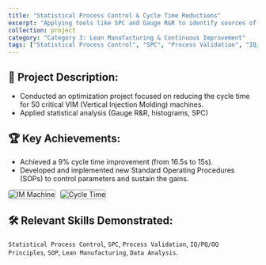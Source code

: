 ```yaml
---
title: "Statistical Process Control & Cycle Time Reductions"
excerpt: "Applying tools like SPC and Gauge R&R to identify sources of variation and make data-driven improvements."
collection: project
category: "Category 3: Lean Manufacturing & Continuous Improvement"
tags: ["Statistical Process Control", "SPC", "Process Validation", "IQ/PQ/OQ Principles", "SOP", "Lean Manufacturing", "Data Analysis"]
---
```


## 📄 Project Description: 
- Conducted an optimization project focused on reducing the cycle time for 50 critical VIM (Vertical Injection Molding) machines.
- Applied statistical analysis (Gauge R&R, histograms, SPC)

## 🏆 Key Achievements: 
- Achieved a 9% cycle time improvement (from 16.5s to 15s).
- Developed and implemented new Standard Operating Procedures (SOPs) to control parameters and sustain the gains.
<p style="display: flex; gap: 10px; align-items: center;">
  <img src="https://yen010390.github.io/images/IM.jpg" alt="IM Machine" style="max-width: 80%; border: 1px solid #999; border-radius: 4px;">
  <img src="https://yen010390.github.io/images/cycle-time.jpg" alt="Cycle Time" style="max-width: 100%; border: 1px solid #999; border-radius: 4px;">
</p>



## 🛠️ Relevant Skills Demonstrated: 
`Statistical Process Control`, `SPC`, `Process Validation`, `IQ/PQ/OQ Principles`, `SOP`, `Lean Manufacturing`, `Data Analysis`.
